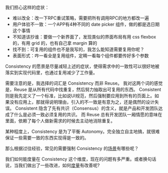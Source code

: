 我们担心这样的症状：

* 难以改全：改一下RPC重试策略，需要把所有调用RPC的地方都改一遍
* 用户体验不一致：一个APP有4种不同的 date picker 组件，做的都是选日期这个事情
* 不知道该抄谁：要做一个新界面了，发现类似的界面布局有用 css flexbox 的，有用 grid 的，也有自己拿 margin 算的
* 找不到：可复用的组件也不是我写的，我怎么能知道需要复用你呢？
* 表面形式：咋一看全是复用组件，定睛一看每个组件都要传好多个参数

Consistency 的愿景是尽量减轻上述的症状，使得需求中的一致性可以很好地被落实到实现代码里，也通过复用减少了工作量。

需要注意的是，我选择的词汇是 Consistency 而非 Reuse。
我对这两个词的感觉是，Reuse 是从所有代码中找重复，然后努力抽取出可复用的东西。
Consistent 则是我先定义了一个标准，比如说UI规范，然后强制要应用到所有的页面上。如果没有应用上，那就得说明理由，引入的不一致是有意为之，还是偶然的设计失误。
Consistent 隐含了先有共识（Consensus）的含义，就是产品和开发团队达成了什么是必须一致必须复用的共识。
而 Reuse 总有开发团队一厢情愿的意味在里面，依赖了每个人做新需求的时候去主动地消除重复。

某种程度上，Consistency 是为了平衡 Autonomy。完全独立自主地搞，就很难保证一些需要一致的东西实现得是一致的。

那么根据过往经验，常见的需要强制 Consistency 的[场景](./Scenario.md)有哪些呢？

我们如何能度量在 Consistency 这个维度，现在的问题有多严重。或者换句话说，当我们做出了一些改进，如何[度量](./ConsistencyMetrics.md)有改善呢?